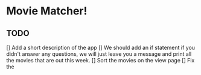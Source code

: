 # Movie Matcher!

## TODO 
[] Add a short description of the app
[] We should add an if statement if you didn't answer any questions, we will just leave you a message and print all the movies that are out this week.
[] Sort the movies on the view page
[] Fix the 